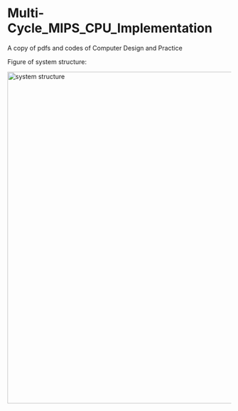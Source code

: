 # Multi-Cycle_MIPS_CPU_Implementation
A copy of pdfs and codes of Computer Design and Practice

Figure of system structure:

<img width="745" alt="system structure" src="https://user-images.githubusercontent.com/46016305/134869458-b484f669-abad-4507-8b03-e99855540c20.png">
